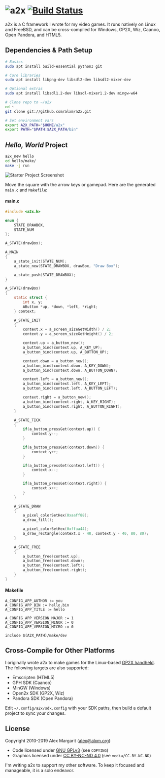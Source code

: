 # ![a2x](https://github.com/alxm/a2x/raw/master/media/a2x-logo.png "a2x") [![Build Status](https://travis-ci.org/alxm/a2x.svg?branch=master)](https://travis-ci.org/alxm/a2x)

a2x is a C framework I wrote for my video games. It runs natively on Linux and FreeBSD, and can be cross-compiled for Windows, GP2X, Wiz, Caanoo, Open Pandora, and HTML5.

## Dependencies & Path Setup

```sh
# Basics
sudo apt install build-essential python3 git

# Core libraries
sudo apt install libpng-dev libsdl2-dev libsdl2-mixer-dev

# Optional extras
sudo apt install libsdl1.2-dev libsdl-mixer1.2-dev mingw-w64

# Clone repo to ~/a2x
cd ~
git clone git://github.com/alxm/a2x.git

# Set environment vars
export A2X_PATH="$HOME/a2x"
export PATH="$PATH:$A2X_PATH/bin"
```

## *Hello, World* Project

```sh
a2x_new hello
cd hello/make/
make -j run
```

![Starter Project Screenshot](https://github.com/alxm/a2x/raw/master/media/hello.gif "Starter Project Screenshot")

Move the square with the arrow keys or gamepad. Here are the generated `main.c` and `Makefile`:

#### main.c

```C
#include <a2x.h>

enum {
    STATE_DRAWBOX,
    STATE_NUM
};

A_STATE(drawBox);

A_MAIN
{
    a_state_init(STATE_NUM);
    a_state_new(STATE_DRAWBOX, drawBox, "Draw Box");

    a_state_push(STATE_DRAWBOX);
}

A_STATE(drawBox)
{
    static struct {
        int x, y;
        AButton *up, *down, *left, *right;
    } context;

    A_STATE_INIT
    {
        context.x = a_screen_sizeGetWidth() / 2;
        context.y = a_screen_sizeGetHeight() / 2;

        context.up = a_button_new();
        a_button_bind(context.up, A_KEY_UP);
        a_button_bind(context.up, A_BUTTON_UP);

        context.down = a_button_new();
        a_button_bind(context.down, A_KEY_DOWN);
        a_button_bind(context.down, A_BUTTON_DOWN);

        context.left = a_button_new();
        a_button_bind(context.left, A_KEY_LEFT);
        a_button_bind(context.left, A_BUTTON_LEFT);

        context.right = a_button_new();
        a_button_bind(context.right, A_KEY_RIGHT);
        a_button_bind(context.right, A_BUTTON_RIGHT);
    }

    A_STATE_TICK
    {
        if(a_button_pressGet(context.up)) {
            context.y--;
        }

        if(a_button_pressGet(context.down)) {
            context.y++;
        }

        if(a_button_pressGet(context.left)) {
            context.x--;
        }

        if(a_button_pressGet(context.right)) {
            context.x++;
        }
    }

    A_STATE_DRAW
    {
        a_pixel_colorSetHex(0xaaff88);
        a_draw_fill();

        a_pixel_colorSetHex(0xffaa44);
        a_draw_rectangle(context.x - 40, context.y - 40, 80, 80);
    }

    A_STATE_FREE
    {
        a_button_free(context.up);
        a_button_free(context.down);
        a_button_free(context.left);
        a_button_free(context.right);
    }
}
```

#### Makefile

```make
A_CONFIG_APP_AUTHOR := you
A_CONFIG_APP_BIN := hello.bin
A_CONFIG_APP_TITLE := hello

A_CONFIG_APP_VERSION_MAJOR := 1
A_CONFIG_APP_VERSION_MINOR := 0
A_CONFIG_APP_VERSION_MICRO := 0

include $(A2X_PATH)/make/dev
```

## Cross-Compile for Other Platforms

I originally wrote a2x to make games for the Linux-based [GP2X handheld](https://www.alxm.org/games/gamepark.html). The following targets are also supported:

* Emscripten (HTML5)
* GPH SDK (Caanoo)
* MinGW (Windows)
* Open2x SDK (GP2X, Wiz)
* Pandora SDK (Open Pandora)

Edit `~/.config/a2x/sdk.config` with your SDK paths, then build a default project to sync your changes.

## License

Copyright 2010-2019 Alex Margarit (alex@alxm.org)

* Code licensed under [GNU GPLv3](https://www.gnu.org/licenses/gpl.html) (see `COPYING`)
* Graphics licensed under [CC BY-NC-ND 4.0](https://creativecommons.org/licenses/by-nc-nd/4.0/) (see `media/CC-BY-NC-ND`)

I'm writing a2x to support my other software. To keep it focused and manageable, it is a solo endeavor.

